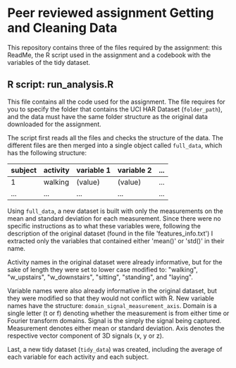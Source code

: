 # Peer reviewed assignment Getting and Cleaning Data

This repository contains three of the files required by the assignment: this ReadMe, the R script used in the assignment and a codebook with the variables of the tidy dataset.

## R script: run_analysis.R

This file contains all the code used for the assignment. The file requires for you to specify the folder that contains the UCI HAR Dataset (```folder_path```), and the data must have the same folder structure as the original data downloaded for the assignment. 

The script first reads all the files and checks the structure of the data. The different files are then merged into a single object called ```full_data```, which has the following structure:

| subject | activity | variable 1 | variable 2 | ... |
| ------- | -------- | ---------- | ---------- | --- |
|       1 | walking  | (value)    | (value)    | ... |
|     ... |      ... |        ... |        ... | ... |

Using ```full_data```, a new dataset is built with only the measurements on the mean and standard deviation for each measurement. Since there were no specific instructions as to what these variables were, following the description of the original dataset (found in the file 'features_info.txt') I extracted only the variables that contained either 'mean()' or 'std()' in their name.

Activity names in the original dataset were already informative, but for the sake of length they were set to lower case modified to: "walking", "w_upstairs", "w_downstairs", "sitting", "standing", and "laying".

Variable names were also already informative in the original dataset, but they were modified so that they would not conflict with R. New variable names have the structure: ```domain_signal_measurement_axis```. Domain is a single letter (t or f) denoting whether the measurement is from either time or Fourier transform domains. Signal is the simply the signal being captured. Measurement denotes either mean or standard deviation. Axis denotes the respective vector component of 3D signals (x, y or z). 

Last, a new tidy dataset (```tidy_data```) was created, including the average of each variable for each activity and each subject.